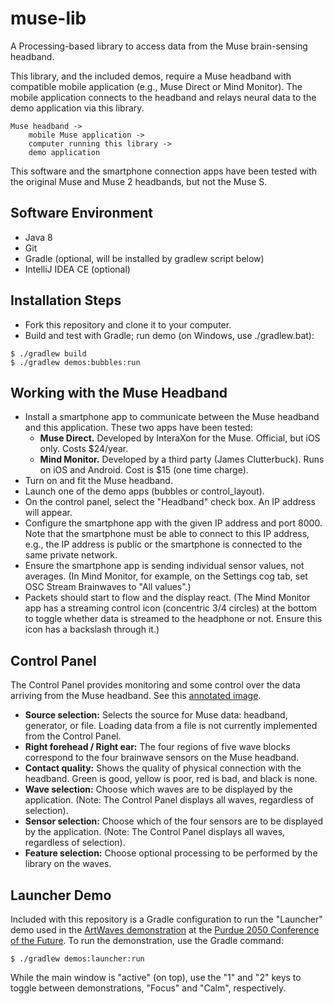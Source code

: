 # muse-lib
A Processing-based library to access data from the Muse brain-sensing headband.

This library, and the included demos, require a Muse headband with compatible
mobile application (e.g., Muse Direct or Mind Monitor).  The mobile application
connects to the headband and relays neural data to the demo application via this library.

```
Muse headband ->
    mobile Muse application ->
    computer running this library ->
    demo application
```

This software and the smartphone connection apps have been tested with the original Muse and Muse 2 headbands,
but not the Muse S.

## Software Environment

* Java 8
* Git
* Gradle (optional, will be installed by gradlew script below)
* IntelliJ IDEA CE (optional)

## Installation Steps

* Fork this repository and clone it to your computer.
* Build and test with Gradle; run demo (on Windows, use ./gradlew.bat):

```
$ ./gradlew build
$ ./gradlew demos:bubbles:run
```

## Working with the Muse Headband

* Install a smartphone app to communicate between the Muse headband and this application. These two apps have been tested:
  * **Muse Direct.**  Developed by InteraXon for the Muse.  Official, but iOS only.  Costs $24/year.  
  * **Mind Monitor.**  Developed by a third party (James Clutterbuck).  Runs on iOS and Android.  Cost is $15 (one time charge).
* Turn on and fit the Muse headband.
* Launch one of the demo apps (bubbles or control_layout).
* On the control panel, select the "Headband" check box.  An IP address will appear.
* Configure the smartphone app with the given IP address and port 8000.  Note that the smartphone must be able to connect to this IP address, e.g., the IP address is public or the smartphone is connected to the same private network.
* Ensure the smartphone app is sending individual sensor values, not averages.  (In Mind Monitor, for example, on the Settings cog tab, set OSC Stream Brainwaves to "All values".)
* Packets should start to flow and the display react.  (The Mind Monitor app has a streaming control icon (concentric 3/4 circles) at the bottom to toggle whether data is streamed to the headphone or not.  Ensure this icon has a backslash through it.)

## Control Panel

The Control Panel provides monitoring and some control over the data arriving from the Muse headband.  See this [annotated image](https://imgur.com/a/OZXjMig).

* **Source selection:** Selects the source for Muse data: headband, generator, or file.  Loading data from a file is not currently implemented from the Control Panel.
* **Right forehead / Right ear:** The four regions of five wave blocks correspond to the four brainwave sensors on the Muse headband.
* **Contact quality:** Shows the quality of physical connection with the headband.  Green is good, yellow is poor, red is bad, and black is none.
* **Wave selection:** Choose which waves are to be displayed by the application.  (Note: The Control Panel displays all waves, regardless of selection).
* **Sensor selection:** Choose which of the four sensors are to be displayed by the application. (Note: The Control Panel displays all waves, regardless of selection).
* **Feature selection:** Choose optional processing to be performed by the library on the waves.

## Launcher Demo

Included with this repository is a Gradle configuration to run the "Launcher" demo used in the
[ArtWaves demonstration](https://www.purdue.edu/discoverypark/2050/exhibits.php) at the
[Purdue 2050 Conference of the Future](https://www.purdue.edu/discoverypark/2050/index.php).  To run the
demonstration, use the Gradle command:

```
$ ./gradlew demos:launcher:run
````

While the main window is "active" (on top), use the "1" and "2" keys to toggle between demonstrations,
"Focus" and "Calm", respectively.
